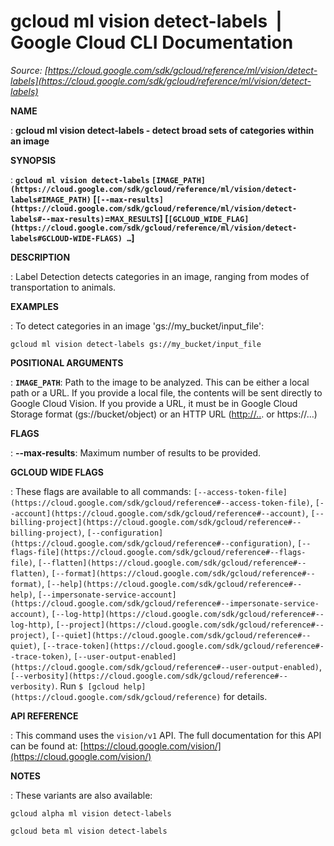 # gcloud ml vision detect-labels  |  Google Cloud CLI Documentation

*Source: [https://cloud.google.com/sdk/gcloud/reference/ml/vision/detect-labels](https://cloud.google.com/sdk/gcloud/reference/ml/vision/detect-labels)*

**NAME**

: **gcloud ml vision detect-labels - detect broad sets of categories within an image**

**SYNOPSIS**

: **`gcloud ml vision detect-labels` `[IMAGE_PATH](https://cloud.google.com/sdk/gcloud/reference/ml/vision/detect-labels#IMAGE_PATH)` [`[--max-results](https://cloud.google.com/sdk/gcloud/reference/ml/vision/detect-labels#--max-results)`=`MAX_RESULTS`] [`[GCLOUD_WIDE_FLAG](https://cloud.google.com/sdk/gcloud/reference/ml/vision/detect-labels#GCLOUD-WIDE-FLAGS) …`]**

**DESCRIPTION**

: Label Detection detects categories in an image, ranging from modes of
transportation to animals.

**EXAMPLES**

: To detect categories in an image 'gs://my_bucket/input_file':

```
gcloud ml vision detect-labels gs://my_bucket/input_file
```

**POSITIONAL ARGUMENTS**

: **`IMAGE_PATH`**:
Path to the image to be analyzed. This can be either a local path or a URL. If
you provide a local file, the contents will be sent directly to Google Cloud
Vision. If you provide a URL, it must be in Google Cloud Storage format
(gs://bucket/object) or an HTTP URL ([http://..](http://..). or
https://…)

**FLAGS**

: **--max-results**:
Maximum number of results to be provided.

**GCLOUD WIDE FLAGS**

: These flags are available to all commands: `[--access-token-file](https://cloud.google.com/sdk/gcloud/reference#--access-token-file)`,
`[--account](https://cloud.google.com/sdk/gcloud/reference#--account)`, `[--billing-project](https://cloud.google.com/sdk/gcloud/reference#--billing-project)`,
`[--configuration](https://cloud.google.com/sdk/gcloud/reference#--configuration)`,
`[--flags-file](https://cloud.google.com/sdk/gcloud/reference#--flags-file)`,
`[--flatten](https://cloud.google.com/sdk/gcloud/reference#--flatten)`, `[--format](https://cloud.google.com/sdk/gcloud/reference#--format)`, `[--help](https://cloud.google.com/sdk/gcloud/reference#--help)`, `[--impersonate-service-account](https://cloud.google.com/sdk/gcloud/reference#--impersonate-service-account)`,
`[--log-http](https://cloud.google.com/sdk/gcloud/reference#--log-http)`,
`[--project](https://cloud.google.com/sdk/gcloud/reference#--project)`, `[--quiet](https://cloud.google.com/sdk/gcloud/reference#--quiet)`, `[--trace-token](https://cloud.google.com/sdk/gcloud/reference#--trace-token)`, `[--user-output-enabled](https://cloud.google.com/sdk/gcloud/reference#--user-output-enabled)`,
`[--verbosity](https://cloud.google.com/sdk/gcloud/reference#--verbosity)`.
Run `$ [gcloud help](https://cloud.google.com/sdk/gcloud/reference)` for details.

**API REFERENCE**

: This command uses the `vision/v1` API. The full documentation for
this API can be found at: [https://cloud.google.com/vision/](https://cloud.google.com/vision/)

**NOTES**

: These variants are also available:

```
gcloud alpha ml vision detect-labels
```

```
gcloud beta ml vision detect-labels
```